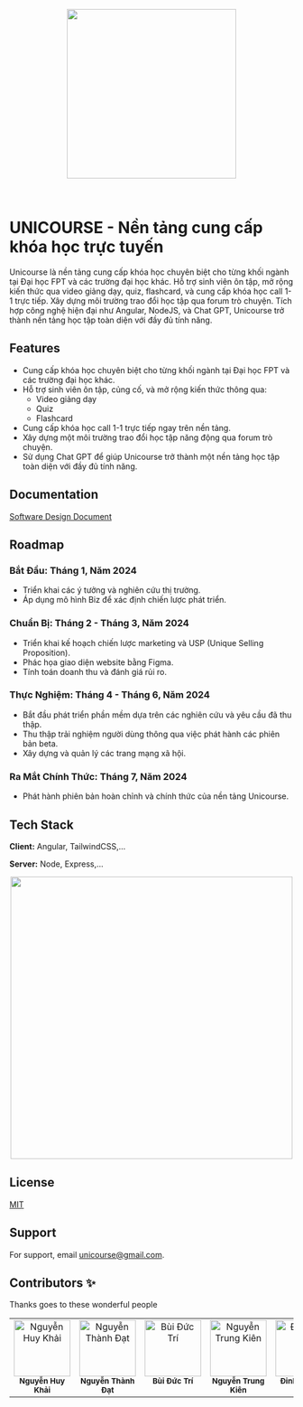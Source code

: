 <p align="center">
  <a href="https://codesandbox.io">
    <img src="https://firebasestorage.googleapis.com/v0/b/nha-trang-ntne.appspot.com/o/Unicourse%20Project%2Fbanner.png?alt=media&token=88960432-0c73-42fa-9ad7-a8b0b3ca9e4f?v=2" height="300px">
  </a>
</p>

&nbsp;

# UNICOURSE - Nền tảng cung cấp khóa học trực tuyến

Unicourse là nền tảng cung cấp khóa học chuyên biệt cho từng khối ngành tại Đại học FPT và các trường đại học khác.
Hỗ trợ sinh viên ôn tập, mở rộng kiến thức qua video giảng dạy, quiz, flashcard, và cung cấp khóa học call 1-1 trực tiếp.
Xây dựng môi trường trao đổi học tập qua forum trò chuyện. Tích hợp công nghệ hiện đại như Angular, NodeJS, và Chat GPT, Unicourse trở thành nền tảng học tập toàn diện với đầy đủ tính năng.


## Features

- Cung cấp khóa học chuyên biệt cho từng khối ngành tại Đại học FPT và các trường đại học khác.
- Hỗ trợ sinh viên ôn tập, củng cố, và mở rộng kiến thức thông qua:
  - Video giảng dạy
  - Quiz
  - Flashcard
- Cung cấp khóa học call 1-1 trực tiếp ngay trên nền tảng.
- Xây dựng một môi trường trao đổi học tập năng động qua forum trò chuyện.
- Sử dụng Chat GPT để giúp Unicourse trở thành một nền tảng học tập toàn diện với đầy đủ tính năng.


## Documentation

[Software Design Document](https://docs.google.com/document/d/100svJjytMkGBTT4i-KDvoF1DIXKZctRp3h0LHXu8ykU/edit?usp=sharing)


## Roadmap

### Bắt Đầu: Tháng 1, Năm 2024
- Triển khai các ý tưởng và nghiên cứu thị trường.
- Áp dụng mô hình Biz để xác định chiến lược phát triển.

### Chuẩn Bị: Tháng 2 - Tháng 3, Năm 2024
- Triển khai kế hoạch chiến lược marketing và USP (Unique Selling Proposition).
- Phác họa giao diện website bằng Figma.
- Tính toán doanh thu và đánh giá rủi ro.

### Thực Nghiệm: Tháng 4 - Tháng 6, Năm 2024
- Bắt đầu phát triển phần mềm dựa trên các nghiên cứu và yêu cầu đã thu thập.
- Thu thập trải nghiệm người dùng thông qua việc phát hành các phiên bản beta.
- Xây dựng và quản lý các trang mạng xã hội.

### Ra Mắt Chính Thức: Tháng 7, Năm 2024
- Phát hành phiên bản hoàn chỉnh và chính thức của nền tảng Unicourse.


## Tech Stack

**Client:** Angular, TailwindCSS,...

**Server:** Node, Express,...

<p align="center">
  <a href="https://codesandbox.io">
    <img src="https://firebasestorage.googleapis.com/v0/b/nha-trang-ntne.appspot.com/o/Unicourse%20Project%2FTeckStack.png?alt=media&token=8a214917-9a3a-4d04-8ea0-e8c335aebfd2/700x500?v=2" height="500px">
  </a>
</p>

## License

[MIT](https://choosealicense.com/licenses/mit/)


## Support

For support, email unicourse@gmail.com.

## Contributors ✨

Thanks goes to these wonderful people

<table>
  <tbody>
    <tr>
      <td align="center" valign="top" width="14.28%">
        <img src="https://firebasestorage.googleapis.com/v0/b/nha-trang-ntne.appspot.com/o/Unicourse%20Project%2Fuser5.jpg?alt=media&token=cfaa77cb-0586-4271-84ad-3ecd9a4f4dd4?v=3?s=100" width="100px" alt="Nguyễn Huy Khải"/>
        <br /><sub><b>Nguyễn Huy Khải</b></sub>
        <br />
      </td>
      <td align="center" valign="top" width="14.28%">
        <img src="https://firebasestorage.googleapis.com/v0/b/nha-trang-ntne.appspot.com/o/Unicourse%20Project%2Fuser4.jpg?alt=media&token=f0af79ce-bdb5-4068-9a2a-386574cd6d6f?v=3?s=100" width="100px;" alt="Nguyễn Thành Đạt"/>
        <br /><sub><b>Nguyễn Thành Đạt</b></sub>
        <br />
      </td>
      <td align="center" valign="top" width="14.28%">
        <img src="https://firebasestorage.googleapis.com/v0/b/nha-trang-ntne.appspot.com/o/Unicourse%20Project%2Fuser2.jpg?alt=media&token=e351005a-248a-434e-99dd-4daeb2dcf74b?v=3?s=100" width="100px;" alt="Bùi Đức Trí"/>
        <br /><sub><b>Bùi Đức Trí</b></sub>
        <br />
      </td>
      <td align="center" valign="top" width="14.28%">
        <img src="https://firebasestorage.googleapis.com/v0/b/nha-trang-ntne.appspot.com/o/Unicourse%20Project%2Fuser1.jpg?alt=media&token=bed92864-256c-4ece-8587-99428a8e4327?v=3?s=100" width="100px;" alt="Nguyễn Trung Kiên"/>
        <br /><sub><b>Nguyễn Trung Kiên</b></sub>
        <br />
      </td>
      <td align="center" valign="top" width="14.28%">
        <img src="https://firebasestorage.googleapis.com/v0/b/nha-trang-ntne.appspot.com/o/Unicourse%20Project%2Fuser3.jpg?alt=media&token=0373717b-596f-4646-bda5-afa7a17ede13?v=3?s=100" width="100px;" alt="Đinh Gia Bảo"/>
        <br /><sub><b>Đinh Gia Bảo</b></sub>
        <br />
      </td>
    </tr>
  </tbody>
</table>
